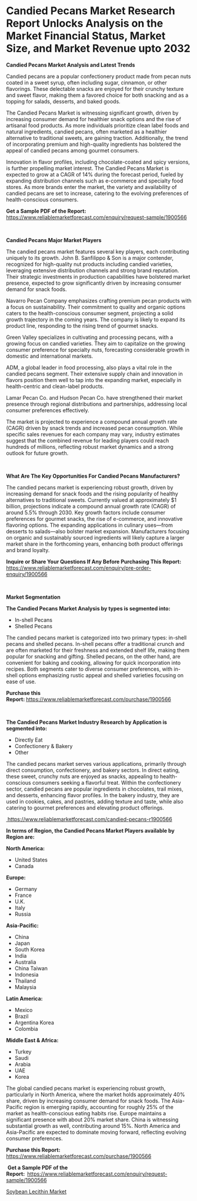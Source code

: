 <p><h1>Candied Pecans Market Research Report Unlocks Analysis on the Market Financial Status, Market Size, and Market Revenue upto 2032</h1></p><p><strong>Candied Pecans Market Analysis and Latest Trends</strong></p>
<p><p>Candied pecans are a popular confectionery product made from pecan nuts coated in a sweet syrup, often including sugar, cinnamon, or other flavorings. These delectable snacks are enjoyed for their crunchy texture and sweet flavor, making them a favored choice for both snacking and as a topping for salads, desserts, and baked goods.</p><p>The Candied Pecans Market is witnessing significant growth, driven by increasing consumer demand for healthier snack options and the rise of artisanal food products. As more individuals prioritize clean label foods and natural ingredients, candied pecans, often marketed as a healthier alternative to traditional sweets, are gaining traction. Additionally, the trend of incorporating premium and high-quality ingredients has bolstered the appeal of candied pecans among gourmet consumers.</p><p>Innovation in flavor profiles, including chocolate-coated and spicy versions, is further propelling market interest. The Candied Pecans Market is expected to grow at a CAGR of 14% during the forecast period, fueled by expanding distribution channels such as e-commerce and specialty food stores. As more brands enter the market, the variety and availability of candied pecans are set to increase, catering to the evolving preferences of health-conscious consumers.</p></p>
<p><strong>Get a Sample PDF of the Report:&nbsp;</strong> <a href="https://www.reliablemarketforecast.com/enquiry/request-sample/1900566?utm_campaign=3454&utm_medium=2&utm_source=Github&utm_content=ia&utm_term=07042025&utm_id=candied-pecans">https://www.reliablemarketforecast.com/enquiry/request-sample/1900566</a></p>
<p>&nbsp;</p>
<p><strong>Candied Pecans Major Market Players</strong></p>
<p><p>The candied pecans market features several key players, each contributing uniquely to its growth. John B. Sanfilippo & Son is a major contender, recognized for high-quality nut products including candied varieties, leveraging extensive distribution channels and strong brand reputation. Their strategic investments in production capabilities have bolstered market presence, expected to grow significantly driven by increasing consumer demand for snack foods.</p><p>Navarro Pecan Company emphasizes crafting premium pecan products with a focus on sustainability. Their commitment to quality and organic options caters to the health-conscious consumer segment, projecting a solid growth trajectory in the coming years. The company is likely to expand its product line, responding to the rising trend of gourmet snacks.</p><p>Green Valley specializes in cultivating and processing pecans, with a growing focus on candied varieties. They aim to capitalize on the growing consumer preference for specialty nuts, forecasting considerable growth in domestic and international markets.</p><p>ADM, a global leader in food processing, also plays a vital role in the candied pecans segment. Their extensive supply chain and innovation in flavors position them well to tap into the expanding market, especially in health-centric and clean-label products.</p><p>Lamar Pecan Co. and Hudson Pecan Co. have strengthened their market presence through regional distributions and partnerships, addressing local consumer preferences effectively. </p><p>The market is projected to experience a compound annual growth rate (CAGR) driven by snack trends and increased pecan consumption. While specific sales revenues for each company may vary, industry estimates suggest that the combined revenue for leading players could reach hundreds of millions, reflecting robust market dynamics and a strong outlook for future growth.</p></p>
<p>&nbsp;</p>
<p><strong>What Are The Key Opportunities For Candied Pecans Manufacturers?</strong></p>
<p><p>The candied pecans market is experiencing robust growth, driven by increasing demand for snack foods and the rising popularity of healthy alternatives to traditional sweets. Currently valued at approximately $1 billion, projections indicate a compound annual growth rate (CAGR) of around 5.5% through 2030. Key growth factors include consumer preferences for gourmet snacks, the rise of e-commerce, and innovative flavoring options. The expanding applications in culinary uses—from desserts to salads—also bolster market expansion. Manufacturers focusing on organic and sustainably sourced ingredients will likely capture a larger market share in the forthcoming years, enhancing both product offerings and brand loyalty.</p></p>
<p><strong>Inquire or Share Your Questions If Any Before Purchasing This Report:</strong> <a href="https://www.reliablemarketforecast.com/enquiry/pre-order-enquiry/1900566?utm_campaign=3454&utm_medium=2&utm_source=Github&utm_content=ia&utm_term=07042025&utm_id=candied-pecans">https://www.reliablemarketforecast.com/enquiry/pre-order-enquiry/1900566</a></p>
<p>&nbsp;</p>
<p><strong>Market Segmentation</strong></p>
<p><strong>The Candied Pecans Market Analysis by types is segmented into:</strong></p>
<p><ul><li>In-shell Pecans</li><li>Shelled Pecans</li></ul></p>
<p><p>The candied pecans market is categorized into two primary types: in-shell pecans and shelled pecans. In-shell pecans offer a traditional crunch and are often marketed for their freshness and extended shelf life, making them popular for snacking and gifting. Shelled pecans, on the other hand, are convenient for baking and cooking, allowing for quick incorporation into recipes. Both segments cater to diverse consumer preferences, with in-shell options emphasizing rustic appeal and shelled varieties focusing on ease of use.</p></p>
<p><strong>Purchase this Report:&nbsp;</strong><a href="https://www.reliablemarketforecast.com/purchase/1900566?utm_campaign=3454&utm_medium=2&utm_source=Github&utm_content=ia&utm_term=07042025&utm_id=candied-pecans">https://www.reliablemarketforecast.com/purchase/1900566</a></p>
<p>&nbsp;</p>
<p><strong>The Candied Pecans Market Industry Research by Application is segmented into:</strong></p>
<p><ul><li>Directly Eat</li><li>Confectionery & Bakery</li><li>Other</li></ul></p>
<p><p>The candied pecans market serves various applications, primarily through direct consumption, confectionery, and bakery sectors. In direct eating, these sweet, crunchy nuts are enjoyed as snacks, appealing to health-conscious consumers seeking a flavorful treat. Within the confectionery sector, candied pecans are popular ingredients in chocolates, trail mixes, and desserts, enhancing flavor profiles. In the bakery industry, they are used in cookies, cakes, and pastries, adding texture and taste, while also catering to gourmet preferences and elevating product offerings.</p></p>
<p><a href="https://www.reliablemarketforecast.com/candied-pecans-r1900566?utm_campaign=3454&utm_medium=2&utm_source=Github&utm_content=ia&utm_term=07042025&utm_id=candied-pecans">&nbsp;https://www.reliablemarketforecast.com/candied-pecans-r1900566</a></p>
<p><strong>In terms of Region, the Candied Pecans Market Players available by Region are:</strong></p>
<p>
    <p> <strong> North America: </strong>
        <ul>
            <li>United States</li>
            <li>Canada</li>
        </ul>
        </p> 
    <p> <strong> Europe: </strong>
        <ul>
            <li>Germany</li>
            <li>France</li>
            <li>U.K.</li>
            <li>Italy</li>
            <li>Russia</li>
        </ul>
        </p> 
    <p> <strong> Asia-Pacific: </strong>
        <ul>
            <li>China</li>
            <li>Japan</li>
            <li>South Korea</li>
            <li>India</li>
            <li>Australia</li>
            <li>China Taiwan</li>
            <li>Indonesia</li>
            <li>Thailand</li>
            <li>Malaysia</li>
        </ul>
        </p> 
    <p> <strong> Latin America: </strong>
        <ul>
            <li>Mexico</li>
            <li>Brazil</li>
            <li>Argentina Korea</li>
            <li>Colombia</li>
        </ul>
        </p> 
    <p> <strong> Middle East & Africa: </strong>
        <ul>
            <li>Turkey</li>
            <li>Saudi</li>
            <li>Arabia</li>
            <li>UAE</li>
            <li>Korea</li>
        </ul>
    </p>
    </p>
<p><p>The global candied pecans market is experiencing robust growth, particularly in North America, where the market holds approximately 40% share, driven by increasing consumer demand for snack foods. The Asia-Pacific region is emerging rapidly, accounting for roughly 25% of the market as health-conscious eating habits rise. Europe maintains a significant presence with about 20% market share. China is witnessing substantial growth as well, contributing around 15%. North America and Asia-Pacific are expected to dominate moving forward, reflecting evolving consumer preferences.</p></p>
<p><strong>Purchase this Report: </strong><a href="https://www.reliablemarketforecast.com/purchase/1900566?utm_campaign=3454&utm_medium=2&utm_source=Github&utm_content=ia&utm_term=07042025&utm_id=candied-pecans">https://www.reliablemarketforecast.com/purchase/1900566</a></p>
<p>&nbsp;<strong>Get a Sample PDF of the Report:&nbsp;&nbsp;</strong><a href="https://www.reliablemarketforecast.com/enquiry/request-sample/1900566?utm_campaign=3454&utm_medium=2&utm_source=Github&utm_content=ia&utm_term=07042025&utm_id=candied-pecans">https://www.reliablemarketforecast.com/enquiry/request-sample/1900566</a></p>
<p><strong></strong></p>
<p><p><a href="https://github.com/mookiesville/Market-Research-Report-List-1/blob/main/soybean-lecithin-market.md?utm_campaign=3454&utm_medium=2&utm_source=Github&utm_content=ia&utm_term=07042025&utm_id=candied-pecans">Soybean Lecithin Market</a></p></p>